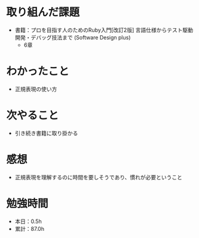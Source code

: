 # 取り組んだ課題
* 書籍：プロを目指す人のためのRuby入門[改訂2版] 言語仕様からテスト駆動開発・デバッグ技法まで (Software Design plus) 
  * 6章

# わかったこと
* 正規表現の使い方

# 次やること
* 引き続き書籍に取り掛かる

# 感想
* 正規表現を理解するのに時間を要しそうであり、慣れが必要ということ

# 勉強時間
* 本日：0.5h
* 累計：87.0h

